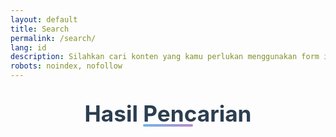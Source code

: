 ```yaml
---
layout: default
title: Search
permalink: /search/
lang: id
description: Silahkan cari konten yang kamu perlukan menggunakan form ini.
robots: noindex, nofollow
---
```

<h1 class="main-heading">Hasil Pencarian</h1>
<div id="results" class="search-results"></div>
<script src="https://unpkg.com/lunr/lunr.js"></script>
<script>
  document.addEventListener('DOMContentLoaded', function () {
    const searchBox = document.getElementById('search-box');
    const resultsContainer = document.getElementById('results');

    if (!resultsContainer) {
      console.error('Results container not found.');
      return;
    }

    const params = new URLSearchParams(window.location.search);
    const query = params.get('q') || '';
    searchBox.value = query;

    fetch('/search.json')
      .then(res => res.json())
      .then(json => {
        const data = json;

        const index = lunr(function () {
          this.ref('url');
          this.field('title');
          this.field('content');
          data.forEach(doc => this.add(doc));
        });

        if (query.trim()) {
          runSearch(query, data, index);
        } else {
          showAll(data);
        }

        searchBox.addEventListener('input', function () {
          if (this.value.trim()) {
            runSearch(this.value, data, index);
          } else {
            showAll(data);
          }
        });
      })
      .catch(err => {
        console.error('Error fetching search.json:', err);
      });

    function runSearch(query, data, index) {
      const results = index.search(query);
      resultsContainer.innerHTML = '';

      if (results.length === 0) {
        resultsContainer.innerHTML = '<div class="no-results">No results found.</div>';
      } else {
        results.forEach(result => {
          const item = data.find(d => d.url === result.ref);
          if (item) renderResult(item);
        });
      }
    }

    function showAll(data) {
      resultsContainer.innerHTML = '';
      data.forEach(item => renderResult(item));
    }

    function renderResult(item) {
      const wrapper = document.createElement('div');
      wrapper.className = 'search-result';
      wrapper.innerHTML = `
        ${item.image ? `<div class="result-image"><img src="${item.image}" alt="${item.title}" /></div>` : ''}
        <div class="result-content">
          <h2><a href="${item.url}">${item.title}</a></h2>
          ${item.author ? `<p class="author"><strong>Author:</strong> ${item.author}</p>` : ''}
          <p class="summary">${item.content}</p>
        </div>
      `;
      resultsContainer.appendChild(wrapper);
    }
  });
</script>


<style>
  .main-heading {
  font-size: 2.2rem;
  font-weight: 700;
  text-align: center;
  margin: 2rem 0 1rem;
  color: #2c3e50;
  position: relative;
  z-index: 1;
  transition: color 0.3s ease, text-shadow 0.3s ease;
}

.main-heading::after {
  content: '';
  position: absolute;
  bottom: 0;
  left: 50%;
  width: 80px;
  height: 4px;
  background: linear-gradient(90deg, #3498db, #9b59b6);
  transform: translateX(-50%);
  border-radius: 2px;
  z-index: -1;
  opacity: 0.7;
}

.main-heading:hover {
  text-shadow: 0 0 10px rgba(52, 152, 219, 0.6);
}

/* 🌙 Dark Mode: when body has .dark class */
body.dark .main-heading {
  color: #ecf0f1;
}

body.dark .main-heading::after {
  background: linear-gradient(90deg, #8e44ad, #2980b9);
  opacity: 0.9;
}

body.dark .main-heading:hover {
  text-shadow: 0 0 10px rgba(142, 68, 173, 0.8);
}
.search-results {
  display: flex;
  flex-direction: column;
  gap: 1.5rem;
  margin-top: 2rem;
}

.search-result {
  display: flex;
  gap: 1rem;
  border-bottom: 1px solid #ccc;
  padding-bottom: 1rem;
  flex-wrap: wrap;
}

.result-image {
  flex: 0 0 30%;
  max-width: 30%;
  position: relative;
  aspect-ratio: 16 / 9;
  overflow: hidden;
  background-color: #eee;
}

.result-image img {
  position: absolute;
  width: 100%;
  height: 100%;
  object-fit: cover;
  top: 0;
  left: 0;
  border-radius: 8px;
}

.result-content {
  flex: 1;
  min-width: 200px;
}

.result-content h2 {
  margin: 0 0 0.5rem;
  font-size: 1.3rem;
}

.result-content a {
  color: #3498db;
  text-decoration: none;
}

.result-content a:hover {
  text-decoration: underline;
}

.author {
  font-size: 0.9rem;
  color: #555;
}

.summary {
  margin-top: 0.5rem;
  line-height: 1.5;
}

/* Responsive for small screens */
@media (max-width: 768px) {
  .search-result {
    flex-direction: column;
  }

  .result-image,
  .result-content {
    max-width: 100%;
    flex: 100%;
  }
}

/* Dark mode */
body.dark .result-content a {
  color: #8ab4f8;
}

body.dark .author {
  color: #aaa;
}

body.dark .search-result {
  border-color: #444;
}

body.dark .summary {
  color: #ddd;
}

</style>
